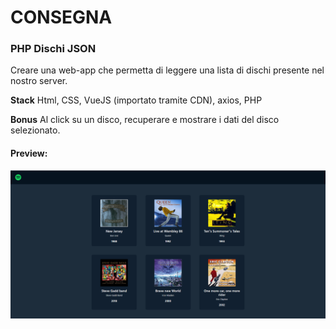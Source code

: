 # CONSEGNA
### PHP Dischi JSON
Creare una web-app che permetta di leggere una lista di dischi presente nel nostro server.

**Stack**
Html, CSS, VueJS (importato tramite CDN), axios, PHP

**Bonus**
Al click su un disco, recuperare e mostrare i dati del disco selezionato.

#### Preview:

![preview1](img/prev.png)